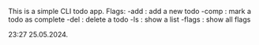 This is a simple CLI todo app. Flags:
    -add : add a new todo
    -comp : mark a todo as complete
    -del : delete a todo
    -ls : show a list
    -flags : show all flags 

23:27
25.05.2024.
